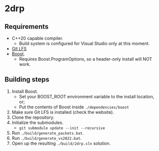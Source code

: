 2drp
===================

## Requirements

- C++20 capable compiler.
	- Build system is configured for Visual Studio only at this moment.
- [Git LFS](https://git-lfs.com/)
- [Boost](https://www.boost.org/).
	- Requires Boost.ProgramOptions, so a header-only install will NOT work.

## Building steps

1. Install Boost.
	- Set your BOOST_ROOT environment variable to the install location, or;
	- Put the contents of Boost inside `./dependencies/boost`
1. Make sure Git LFS is installed (check the website).
1. Clone the repository.
1. Initialize the submodules.
	- `git submodule update --init --recursive`
1. Run `./build/generate_packets.bat`.
1. Run `./build/generate_vs2022.bat`.
1. Open up the resulting `./build/2drp.sln` solution.
